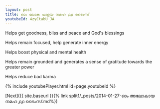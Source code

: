```yaml
---
layout: post
title: ഓം ലോക പാളയ നമഹ ൧൧ ടൈംസ്
youtubeId: 4zyCtabU_JA
---
```

 
 
Helps get goodness, bliss and peace and God's blessings
 
Helps remain focused, help generate inner energy 
 
Helps boost physical and mental health 
 
Helps remain grounded and generates a sense of gratitude towards the greater power 
 
Helps reduce bad karma
 
 
 
 


{% include youtubePlayer.html id=page.youtubeId %}
 
[Next]({{ site.baseurl }}{% link  split1/_posts/2014-01-27-ഓം അലോകായ നമഹ ൧൧ ടൈംസ്.md%})
 
